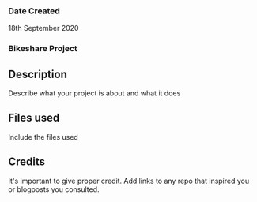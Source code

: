 ### Date Created
18th September 2020

### Bikeshare Project

## Description
Describe what your project is about and what it does

## Files used
Include the files used

## Credits
It's important to give proper credit. Add links to any repo that inspired you or blogposts you consulted.

